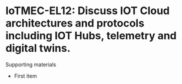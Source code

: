 # IoTMEC-EL12:  	Discuss IOT Cloud architectures and protocols including IOT Hubs, telemetry and digital twins.	 

Supporting materials

* First item